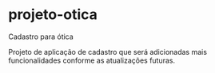 # projeto-otica
Cadastro para ótica

Projeto de aplicação de cadastro que será adicionadas mais funcionalidades conforme as atualizações futuras.
